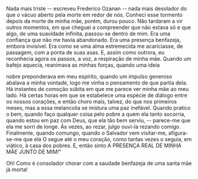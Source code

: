 
Nada mais triste -- escreveu Frederico Ozanan -- nada mais desolador do que o vácuo aberto pela morte em redor de nós. Conheci esse tormento depois da morte de minha mãe, porém, durou pouco. Não tardaram a vir outros momentos, em que cheguei a compreender que não estava só e que algo, de uma suavidade infinita, passou-se dentro de mim. Era uma confiança que não me havia abandonado. Era uma presença benfazeja, embora invisível. Era como se uma alma estremecida me acariciasse, de passagem, com a ponta de suas asas. E, assim como outrora, eu reconhecia agora os passos, a voz, a respiração de minha mãe. Quando um bafejo aquecia, reanimava as minhas forças, quando uma ideia

nobre preponderava em meu espírito, quando um impulso generoso abalava a minha vontade, logo me vinha o pensamento de que partia dela. Há instantes de comoção súbita em que me parece ver minha mãe ao meu lado. Há certas horas em que se estabelece uma espécie de diálogo entre os nossos corações, e então choro mais, talvez, do que nos primeiros meses, mas a essa melancolia se mistura uma paz inefável. Quando pratico o bem, quando faço qualquer coisa pelo pobre a quem ela tanto socorria, quando estou em paz com Deus, que ela tão bem serviu, -- parece-me que ela me sorri de longe. Às vezes, ao rezar, julgo ouvi-la rezando comigo. Finalmente, quando comungo, quando o Salvador vem visitar-me, afigura-se-me que ela O segue até o meu coração, como tantas vezes o seguia, em viático, à casa dos pobres. E, então sinto A PRESENÇA REAL DE MINHA MÃE JUNTO DE MIM!"

Oh! Como é consolador chorar com a saudade benfazeja de uma santa mãe já morta!

